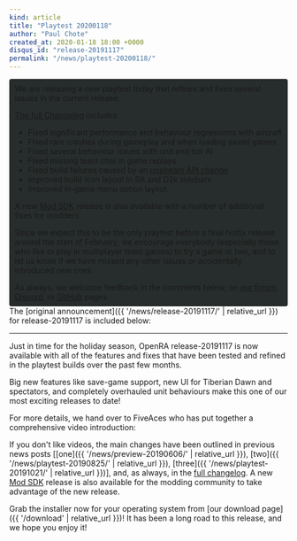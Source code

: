 ```yaml
---
kind: article
title: "Playtest 20200118"
author: "Paul Chote"
created_at: 2020-01-18 18:00 +0000
disqus_id: "release-20191117"
permalink: "/news/playtest-20200118/"
---
```


<div style="border-radius: 4px; background-color: #272d2c; padding: 5px">
<div style="margin: -10px 5px" markdown="1">

We are releasing a new playtest today that refines and fixes several issues in the current release.

[The full Changelog](https://github.com/OpenRA/OpenRA/wiki/Changelog/c552313bead52fbe4eb2d268e67609ad365205c6) includes:

* Fixed significant performance and behaviour regressions with aircraft
* Fixed rare crashes during gameplay and when loading saved games
* Fixed several behaviour issues with unit and bot AI
* Fixed missing team chat in game replays
* Fixed build failures caused by an [upstream API change](https://blog.maxmind.com/2019/12/18/significant-changes-to-accessing-and-using-geolite2-databases/)
* Improved build icon layout in RA and D2k sidebars
* Improved in-game menu option layout

A new [Mod SDK](https://github.com/OpenRA/OpenRAModSDK/releases/tag/20200118) release is also available with a number of additional fixes for modders.

Since we expect this to be the only playtest before a final hotfix release around the start of February, we encourage everybody (especially those who like to play in multiplayer team games) to try a game or two, and to let us know if we have missed any other issues or accidentally introduced new ones.

As always, we welcome feedback in the comments below, on [our forum](https://forum.openra.net), [Discord](https://discord.openra.net), or [GitHub](https://github.com/OpenRA/OpenRA/) pages.

</div>
</div>
The [original announcement]({{ '/news/release-20191117/' | relative_url }}) for release-20191117 is included below:

<hr />

Just in time for the holiday season, OpenRA release-20191117 is now available with all of the features and fixes that have been tested and refined in the playtest builds over the past few months.

Big new features like save-game support, new UI for Tiberian Dawn and spectators, and completely overhauled unit behaviours make this one of our most exciting releases to date!

For more details, we hand over to FiveAces who has put together a comprehensive video introduction:

<lite-youtube videoid="x6uXAiTHAhI"></lite-youtube>

If you don't like videos, the main changes have been outlined in previous news posts [[one]({{ '/news/preview-20190606/' | relative_url }}), [two]({{ '/news/playtest-20190825/' | relative_url }}), [three]({{ '/news/playtest-20191021/' | relative_url }})], and, as always, in the  [full changelog](https://github.com/OpenRA/OpenRA/wiki/Changelog/501a7ebe7d9bc8e02161db135272fc49439e17e6). A new [Mod SDK](https://github.com/OpenRA/OpenRAModSDK/releases/tag/20191117) release is also available for the modding community to take advantage of the new release.

Grab the installer now for your operating system from [our download page]({{ '/download' | relative_url }})! It has been a long road to this release, and we hope you enjoy it!
